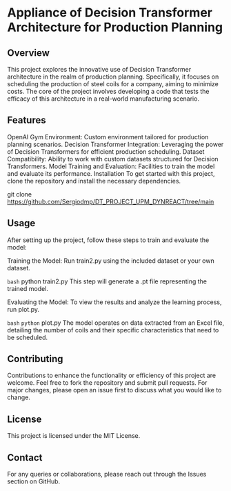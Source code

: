 
# Appliance of Decision Transformer Architecture for Production Planning
## Overview
This project explores the innovative use of Decision Transformer architecture in the realm of production planning. Specifically, it focuses on scheduling the production of steel coils for a company, aiming to minimize costs. The core of the project involves developing a code that tests the efficacy of this architecture in a real-world manufacturing scenario.

## Features
OpenAI Gym Environment: Custom environment tailored for production planning scenarios.
Decision Transformer Integration: Leveraging the power of Decision Transformers for efficient production scheduling.
Dataset Compatibility: Ability to work with custom datasets structured for Decision Transformers.
Model Training and Evaluation: Facilities to train the model and evaluate its performance.
Installation
To get started with this project, clone the repository and install the necessary dependencies.

git clone https://github.com/Sergiodmp/DT_PROJECT_UPM_DYNREACT/tree/main

## Usage
After setting up the project, follow these steps to train and evaluate the model:

Training the Model: Run train2.py using the included dataset or your own dataset.

```bash```
python train2.py
This step will generate a .pt file representing the trained model.

Evaluating the Model: To view the results and analyze the learning process, run plot.py.

```bash```
```python``` plot.py
The model operates on data extracted from an Excel file, detailing the number of coils and their specific characteristics that need to be scheduled.

## Contributing
Contributions to enhance the functionality or efficiency of this project are welcome. Feel free to fork the repository and submit pull requests. For major changes, please open an issue first to discuss what you would like to change.

## License
This project is licensed under the MIT License.

## Contact
For any queries or collaborations, please reach out through the Issues section on GitHub.

